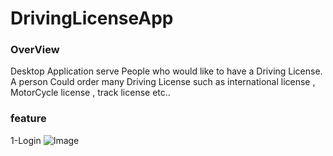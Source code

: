 # DrivingLicenseApp

### OverView
Desktop Application serve People who would like to have a Driving License. A person Could order many Driving License such as international license , MotorCycle license , track license etc..




### feature 
1-Login
![Image](https://github.com/user-attachments/assets/f1c7b4d6-a851-4cc0-ba86-55776dc7209f)
